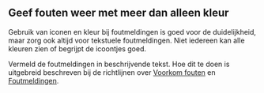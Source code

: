 ## Geef fouten weer met meer dan alleen kleur

Gebruik van iconen en kleur bij foutmeldingen is goed voor de duidelijkheid, maar zorg ook altijd voor tekstuele foutmeldingen. Niet iedereen kan alle kleuren zien of begrijpt de icoontjes goed.

Vermeld de foutmeldingen in beschrijvende tekst. Hoe dit te doen is uitgebreid beschreven bij de richtlijnen over [Voorkom fouten](/richtlijnen/formulieren/alle-richtlijnen/help-de-gebruiker) en [Foutmeldingen](/richtlijnen/formulieren/alle-richtlijnen/foutmeldingen).
